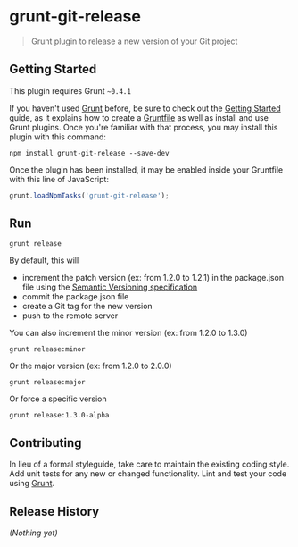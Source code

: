 # grunt-git-release

> Grunt plugin to release a new version of your Git project

## Getting Started
This plugin requires Grunt `~0.4.1`

If you haven't used [Grunt](http://gruntjs.com/) before, be sure to check out the [Getting Started](http://gruntjs.com/getting-started) guide, as it explains how to create a [Gruntfile](http://gruntjs.com/sample-gruntfile) as well as install and use Grunt plugins. Once you're familiar with that process, you may install this plugin with this command:

```shell
npm install grunt-git-release --save-dev
```

Once the plugin has been installed, it may be enabled inside your Gruntfile with this line of JavaScript:

```js
grunt.loadNpmTasks('grunt-git-release');
```

## Run

```shell
grunt release
```

By default, this will
* increment the patch version (ex: from 1.2.0 to 1.2.1) in the package.json file using the [Semantic Versioning specification](http://semver.org/)
* commit the package.json file
* create a Git tag for the new version
* push to the remote server

You can also increment the minor version (ex: from 1.2.0 to 1.3.0)

```shell
grunt release:minor
```

Or the major version  (ex: from 1.2.0 to 2.0.0)

```shell
grunt release:major
```

Or force a specific version

```shell
grunt release:1.3.0-alpha
```

## Contributing
In lieu of a formal styleguide, take care to maintain the existing coding style. Add unit tests for any new or changed functionality. Lint and test your code using [Grunt](http://gruntjs.com/).

## Release History
_(Nothing yet)_
